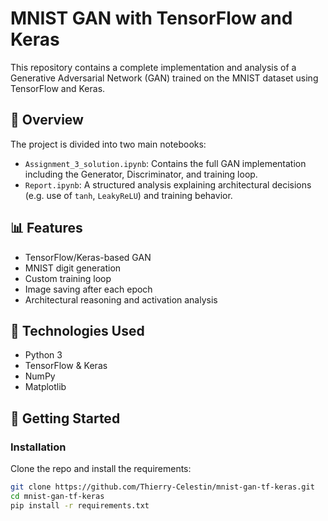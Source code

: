 # MNIST GAN with TensorFlow and Keras

This repository contains a complete implementation and analysis of a Generative Adversarial Network (GAN) trained on the MNIST dataset using TensorFlow and Keras.

## 🧠 Overview

The project is divided into two main notebooks:

- `Assignment_3_solution.ipynb`: Contains the full GAN implementation including the Generator, Discriminator, and training loop.
- `Report.ipynb`: A structured analysis explaining architectural decisions (e.g. use of `tanh`, `LeakyReLU`) and training behavior.

## 📊 Features

- TensorFlow/Keras-based GAN
- MNIST digit generation
- Custom training loop
- Image saving after each epoch
- Architectural reasoning and activation analysis

## 🧰 Technologies Used

- Python 3
- TensorFlow & Keras
- NumPy
- Matplotlib

## 🏁 Getting Started

### Installation

Clone the repo and install the requirements:

```bash
git clone https://github.com/Thierry-Celestin/mnist-gan-tf-keras.git
cd mnist-gan-tf-keras
pip install -r requirements.txt

